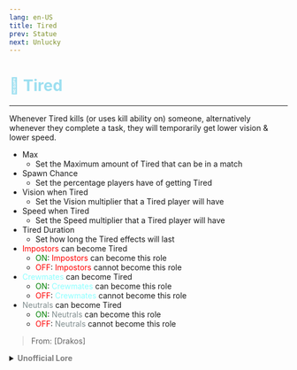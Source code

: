 ```yaml
---
lang: en-US
title: Tired
prev: Statue
next: Unlucky
---
```


# <font color=#9cdff0>🛌 <b>Tired</b></font> <Badge text="Harmful" type="tip" vertical="middle"/>
---

Whenever Tired kills (or uses kill ability on) someone, alternatively whenever they complete a task, they will temporarily get lower vision & lower speed.
* Max
  * Set the Maximum amount of Tired that can be in a match
* Spawn Chance
  * Set the percentage players have of getting Tired
* Vision when Tired
  * Set the Vision multiplier that a Tired player will have
* Speed when Tired
  * Set the Speed multiplier that a Tired player will have
* Tired Duration
  * Set how long the Tired effects will last 
* <font color=red>Impostors</font> can become Tired
  * <font color=green>ON</font>: <font color=red>Impostors</font> can become this role
  * <font color=red>OFF</font>: <font color=red>Impostors</font> cannot become this role
* <font color=#8cffff>Crewmates</font> can become Tired
  * <font color=green>ON</font>: <font color=#8cffff>Crewmates</font> can become this role
  * <font color=red>OFF</font>: <font color=#8cffff>Crewmates</font> cannot become this role
* <font color=#7f8c8d>Neutrals</font> can become Tired
  * <font color=green>ON</font>: <font color=#7f8c8d>Neutrals</font> can become this role
  * <font color=red>OFF</font>: <font color=#7f8c8d>Neutrals</font> cannot become this role
  
> From: [Drakos]

<details>
<summary><b><font color=gray>Unofficial Lore</font></b></summary>

Placeholder: This role is a ROLE OH EM GOSH
> Submitted by: Member
</details>